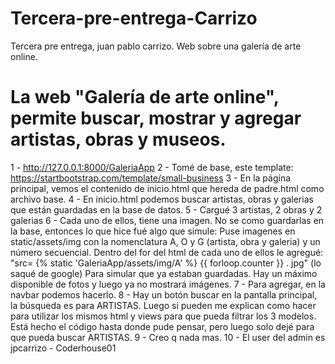 # Tercera-pre-entrega-Carrizo
Tercera pre entrega, juan pablo carrizo. Web sobre una galería de arte online.

# La web "Galería de arte online", permite buscar, mostrar y agregar artistas, obras y museos.
1 - http://127.0.0.1:8000/GaleriaApp
2 - Tomé de base, este template: https://startbootstrap.com/template/small-business
3 - En la página principal, vemos el contenido de inicio.html que hereda de padre.html como archivo base.
4 - En inicio.html podemos buscar artistas, obras y galerias que están guardadas en la base de datos.
5 - Cargué 3 artistas, 2 obras y 2 galerias
6 - Cada uno de ellos, tiene una imagen. No se como guardarlas en la base, entonces lo que hice fué algo que simule:
    Puse imagenes en static/assets/img con la nomenclatura A, O y G (artista, obra y galeria) y un número secuencial.
    Dentro del for del html de cada uno de ellos le agregué:
    "src= {% static 'GaleriaApp/assets/img/A' %} {{ forloop.counter }} . jpg" 
    (lo saqué de google)
    Para simular que ya estaban guardadas. Hay un máximo disponible de fotos y luego ya no mostrará imágenes.
7 - Para agregar, en la navbar podemos hacerlo.
8 - Hay un botón buscar en la pantalla principal, la búsqueda es para ARTISTAS. 
    Luego si pueden me explican como hacer para utilizar los mismos html y views para que pueda filtrar los 3 modelos.
    Está hecho el código hasta donde pude pensar, pero luego solo dejé para que pueda buscar ARTISTAS.
9 - Creo q nada mas.
10 - El user del admin es jpcarrizo - Coderhouse01

